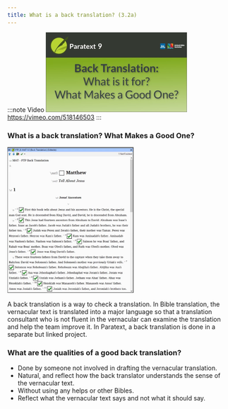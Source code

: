 ```yaml
---
title: What is a back translation? (3.2a)
---
```


:::note Video
[![ ](../../media/3.2a.png)](https://vimeo.com/518146503)  
https://vimeo.com/518146503
:::

### What is a back translation? What Makes a Good One? 
   ![](../../media/812f01581ec77c8f9d1ebb41e3ef2bd8.png)  

A back translation is a way to check a translation. In Bible translation, the vernacular text is translated into a major language so that a translation consultant who is not fluent in the vernacular can examine the translation and help the team improve it. In Paratext, a back translation is done in a separate but linked project.

### What are the qualities of a good back translation?

-  Done by someone not involved in drafting the vernacular translation.
-  Natural, and reflect how the back translator understands the sense of the vernacular text.
-  Without using any helps or other Bibles.
-  Reflect what the vernacular text says and not what it should say.
